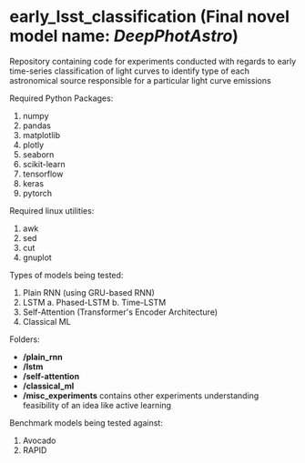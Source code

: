 # early_lsst_classification (Final novel model name: *DeepPhotAstro*)
Repository containing code for experiments conducted with regards to early time-series classification of light curves to identify type of each astronomical source responsible for a particular light curve emissions

Required Python Packages:
1. numpy
2. pandas
3. matplotlib
4. plotly
5. seaborn
6. scikit-learn
7. tensorflow
8. keras
9. pytorch

Required linux utilities:
1. awk
2. sed
3. cut
4. gnuplot

Types of models being tested:
1. Plain RNN (using GRU-based RNN)
2. LSTM
   a. Phased-LSTM
   b. Time-LSTM
3. Self-Attention (Transformer's Encoder Architecture)
4. Classical ML

Folders:
- **/plain_rnn**
- **/lstm**
- **/self-attention**
- **/classical_ml**
- **/misc_experiments** contains other experiments understanding feasibility of an idea like active learning

Benchmark models being tested against:
1. Avocado
2. RAPID

